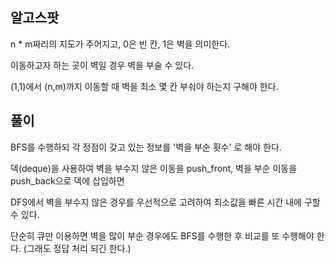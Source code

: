 ## 알고스팟
n * m짜리의 지도가 주어지고, 0은 빈 칸, 1은 벽을 의미한다.

이동하고자 하는 곳이 벽일 경우 벽을 부술 수 있다.

(1,1)에서 (n,m)까지 이동할 때 벽을 최소 몇 칸 부숴야 하는지 구해야 한다.

## 풀이

BFS를 수행하되 각 정점이 갖고 있는 정보를 '벽을 부순 횟수' 로 해야 한다.

덱(deque)을 사용하여 벽을 부수지 않은 이동을 push_front, 벽을 부순 이동을 push_back으로 덱에 삽입하면

DFS에서 벽을 부수지 않은 경우를 우선적으로 고려하여 최소값을 빠른 시간 내에 구할 수 있다.

단순히 큐만 이용하면 벽을 많이 부순 경우에도 BFS를 수행한 후 비교를 또 수행해야 한다. (그래도 정답 처리 되긴 한다.)
